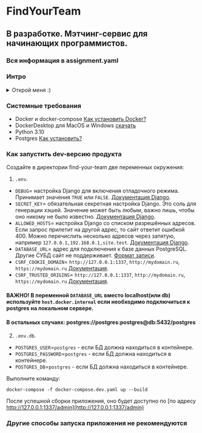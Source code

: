 # FindYourTeam

## В разработке. Мэтчинг-сервис для начинающих программистов.

### Вся информация в assignment.yaml

### Интро
<details>
<summary>
Открой меня :)
</summary>
В начале своего пути любой программист без опыта сталкивается с проблемой: отсутствие опыта работы. Частично компенсировать ее может хорошее портфолио на github с пет-проектами.
Но кроме пет-проектов, требуются также навыки работы в команде и навыки использования инструментов разработки и коммуникации разработчиков.
В данный момент крайне сложно или невозможно найти себе команду, потому что нет специализированного и простого сервиса для поиска программистов схожего уровня в свою команду.
Команда получается или слишком неоднородной по опыту: от "новичков" до "джунов", или не может выбрать для себя проект по силам.
Данный проект ставит перед собой цель создания мэтчинг-сервиса для программистов, который бы помог новичкам (и не только) собираться в команды и подбирать себе проекты "по силам".

</details>


### Системные требования

- Docker и docker-compose [Как установить Docker?](https://help.reg.ru/hc/ru/articles/4408047640977-%D0%9A%D0%B0%D0%BA-%D1%83%D1%81%D1%82%D0%B0%D0%BD%D0%BE%D0%B2%D0%B8%D1%82%D1%8C-Docker-%D0%BD%D0%B0-Ubuntu)
- DockerDesktop для MacOS и Windows [скачать](https://www.docker.com/products/docker-desktop/)
- Python 3.10
- Postgres [Как установить?](https://www.digitalocean.com/community/tutorials/how-to-install-and-use-postgresql-on-ubuntu-18-04)

### Как запустить dev-версию продукта


Создайте в директории find-your-team две переменных окружения:
1) `.env`.

- `DEBUG`= настройка Django для включения отладочного режима. Принимает значения `TRUE` или `FALSE`. [Документация Django](https://docs.djangoproject.com/en/3.2/ref/settings/#std:setting-DEBUG).
- `SECRET_KEY`= обязательная секретная настройка Django. Это соль для генерации хэшей. Значение может быть любым, важно лишь, чтобы оно никому не было известно. [Документация Django](https://docs.djangoproject.com/en/3.2/ref/settings/#secret-key).
- `ALLOWED_HOSTS`= настройка Django со списком разрешённых адресов. Если запрос прилетит на другой адрес, то сайт ответит ошибкой 400. Можно перечислить несколько адресов через запятую, например `127.0.0.1,192.168.0.1,site.test`. [Документация Django](https://docs.djangoproject.com/en/3.2/ref/settings/#allowed-hosts).
- `DATABASE_URL`= адрес для подключения к базе данных PostgreSQL. Другие СУБД сайт не поддерживает. [Формат записи](https://github.com/jacobian/dj-database-url#url-schema).
- `CSRF_COOKIE_DOMAIN`= `http://127.0.0.1:1337`, `http://mydomain.ru`, `https://mydomain.ru` [Документация](https://docs.djangoproject.com/en/4.0/ref/settings/#csrf-cookie-domain).
- `CSRF_TRUSTED_ORIGINS`= `http://127.0.0.1:1337`, `http://mydomain.ru`, `https://mydomain.ru` [Документация](https://docs.djangoproject.com/en/4.0/ref/settings/#csrf-trusted-origins).

#### ВАЖНО! В переменной `DATABASE_URL` вместо localhost(или db) используйте `host.docker.internal` если необходимо подключиться к postgres на локальном сервере.  
#### В остальных случаях: postgres://postgres:postgres@db:5432/postgres

2) `.env.db`.

- `POSTGRES_USER`=`postgres` - если БД должна находиться в контейнере.
- `POSTGRES_PASSWORD`=`postgres` - если БД должна находиться в контейнере.
- `POSTGRES_DB`=`postgres` - если БД должна находиться в контейнере.

Выполните команду:
```shell
docker-compose -f docker-compose.dev.yaml up --build
```

После успешной сборки приложения, оно будет доступно по [по адресу http://127.0.0.1:1337/admin](http://127.0.0.1:1337/admin)

### Другие способы запуска приложения не рекомендуются